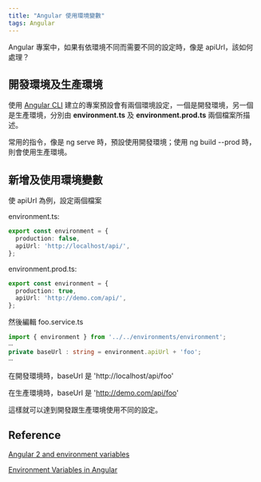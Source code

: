 ```yaml
---
title: "Angular 使用環境變數"
tags: Angular
---
```


Angular 專案中，如果有依環境不同而需要不同的設定時，像是 apiUrl，該如何處理？

## 開發環境及生產環境

使用 [Angular CLI](https://github.com/angular/angular-cli) 建立的專案預設會有兩個環境設定，一個是開發環境，另一個是生產環境，分別由 **environment.ts** 及 **environment.prod.ts** 兩個檔案所描述。

常用的指令，像是 ng serve 時，預設使用開發環境；使用 ng build --prod 時，則會使用生產環境。

## 新增及使用環境變數

使 apiUrl 為例，設定兩個檔案

environment.ts:
```ts
export const environment = {
  production: false,
  apiUrl: 'http://localhost/api/',
};

```

environment.prod.ts:
```ts
export const environment = {
  production: true,
  apiUrl: 'http://demo.com/api/',
};

```

然後編輯 foo.service.ts

```ts
import { environment } from '../../environments/environment';
‧‧‧
private baseUrl : string = environment.apiUrl + 'foo';
‧‧‧
```

在開發環境時，baseUrl 是 'http://localhost/api/foo'

在生產環境時，baseUrl 是 'http://demo.com/api/foo'

這樣就可以達到開發跟生產環境使用不同的設定。

## Reference

[Angular 2 and environment variables](https://medium.com/beautiful-angular/angular-2-and-environment-variables-59c57ba643be)

[Environment Variables in Angular](https://alligator.io/angular/environment-variables/)